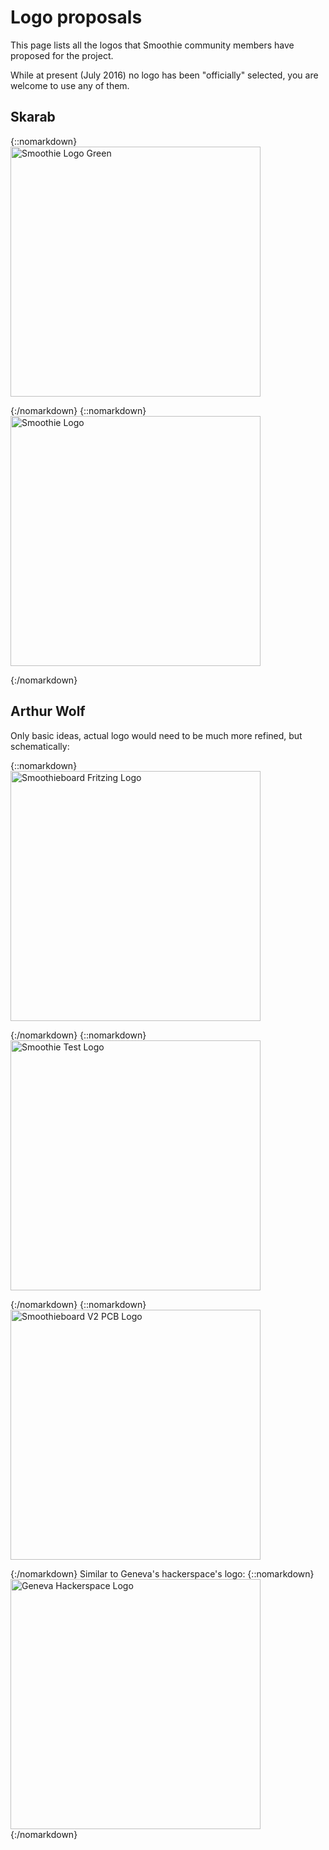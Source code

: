 
# Logo proposals

This page lists all the logos that Smoothie community members have proposed for the project.

While at present (July 2016) no logo has been "officially" selected, you are welcome to use any of them.

## Skarab
{::nomarkdown}
<img src="images/smoothie-logo-green.svg" alt="Smoothie Logo Green" width=400>

{:/nomarkdown}
{::nomarkdown}
<img src="images/smoothie-logo.svg" alt="Smoothie Logo" width=400>

{:/nomarkdown}
## Arthur Wolf

Only basic ideas, actual logo would need to be much more refined, but schematically:

{::nomarkdown}
<img src="images/smoothieboard-fritzing-logo.png" alt="Smoothieboard Fritzing Logo" width=400>

{:/nomarkdown}
{::nomarkdown}
<img src="images/smoothie-test-logo.png" alt="Smoothie Test Logo" width=400>

{:/nomarkdown}
{::nomarkdown}
<img src="images/smoothieboard-v2-pcb-logo.png" alt="Smoothieboard V2 PCB Logo" width=400>

{:/nomarkdown}
Similar to Geneva's hackerspace's logo:
{::nomarkdown}
<img src="https://www.posttenebraslab.ch/status/img/logo.png" alt="Geneva Hackerspace Logo" width=400>
{:/nomarkdown}
